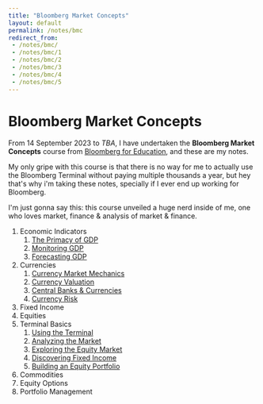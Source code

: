 ```yaml
---
title: "Bloomberg Market Concepts"
layout: default
permalink: /notes/bmc
redirect_from:
 - /notes/bmc/
 - /notes/bmc/1
 - /notes/bmc/2
 - /notes/bmc/3
 - /notes/bmc/4
 - /notes/bmc/5
---
```

# Bloomberg Market Concepts

From 14 September 2023 to _TBA_, I have undertaken the **Bloomberg Market Concepts** course from [Bloomberg for Education](https://portal.bloombergforeducation.com), and these are my notes. 

My only gripe with this course is that there is no way for me to actually use the Bloomberg Terminal without paying multiple thousands a year, but hey that's why i'm taking these notes, specially if I ever end up working for Bloomberg. 

I'm just gonna say this: this course unveiled a huge nerd inside of me, one who loves market, finance & analysis of market & finance. 

1. Economic Indicators
    1. [The Primacy of GDP](/notes/bmc/1/1)
    1. [Monitoring GDP](/notes/bmc/1/2)
    1. [Forecasting GDP](/notes/bmc/1/3)
1. Currencies
    1. [Currency Market Mechanics](/notes/bmc/2/1)
    1. [Currency Valuation](/notes/bmc/2/2)
    1. [Central Banks & Currencies](/notes/bmc/2/3)
    1. [Currency Risk](/notes/bmc/2/4)
1. Fixed Income
1. Equities
1. Terminal Basics
    1. [Using the Terminal](/notes/bmc/5/1)
    1. [Analyzing the Market](/notes/bmc/5/2)
    1. [Exploring the Equity Market](/notes/bmc/5/3)
    1. [Discovering Fixed Income](/notes/bmc/5/4)
    1. [Building an Equity Portfolio](/notes/bmc/5/5)
1. Commodities 
1. Equity Options 
1. Portfolio Management
